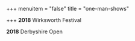 +++
menuitem = "false"
title = "one-man-shows"

+++
**2018** Wirksworth Festival

**2018** Derbyshire Open